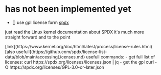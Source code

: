 # has not been implemented yet

- [] use gpl license form [spdx](https://spdx.org/licenses/)
<p>just read the Linux kernel documentation about SPDX it's much more straight forward and to the point</p>
[link](https://www.kernel.org/doc/html/latest/process/license-rules.html)
[also usefull](https://github.com/spdx/license-list-data/blob/main/accessingLicenses.md)
usefull commands:
- get full list of licenses:
curl https://spdx.org/licenses/licenses.json | jq
- get the gpl
curl -O https://spdx.org/licenses/GPL-3.0-or-later.json

